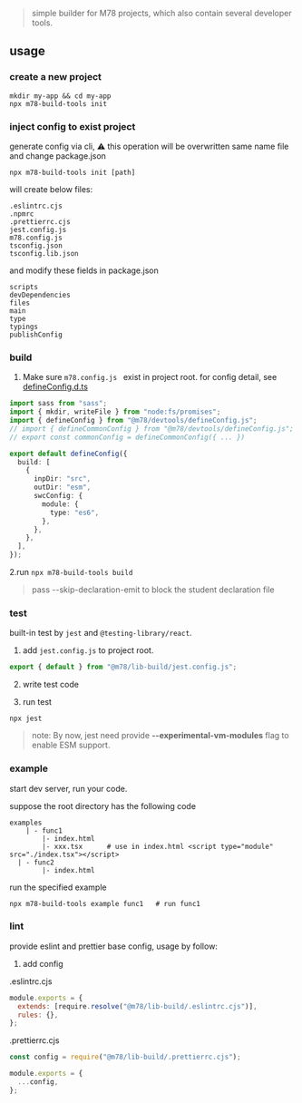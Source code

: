 > simple builder for M78 projects, which also contain several developer tools.

## usage

### create a new project

```shell
mkdir my-app && cd my-app
npx m78-build-tools init
```

### inject config to exist project

generate config via cli, ⚠️ this operation will be overwritten same name file and change package.json

```shell
npx m78-build-tools init [path]
```

will create below files:

```shell
.eslintrc.cjs
.npmrc
.prettierrc.cjs
jest.config.js
m78.config.js
tsconfig.json
tsconfig.lib.json
```

and modify these fields in package.json

```shell
scripts
devDependencies
files
main
type
typings
publishConfig
```

### build

1. Make sure `m78.config.js ` exist in project root. for config detail, see [defineConfig.d.ts](./defineConfig.d.ts)

```ts
import sass from "sass";
import { mkdir, writeFile } from "node:fs/promises";
import { defineConfig } from "@m78/devtools/defineConfig.js";
// import { defineCommonConfig } from "@m78/devtools/defineConfig.js"; // commonConfig if need
// export const commonConfig = defineCommonConfig({ ... })

export default defineConfig({
  build: [
    {
      inpDir: "src",
      outDir: "esm",
      swcConfig: {
        module: {
          type: "es6",
        },
      },
    },
  ],
});
```

2.run `npx m78-build-tools build`

> pass --skip-declaration-emit to block the student declaration file

### test

built-in test by `jest` and `@testing-library/react`.

1. add `jest.config.js` to project root.

```ts
export { default } from "@m78/lib-build/jest.config.js";
```

2. write test code

3. run test

```shell
npx jest
```

> note: By now, jest need provide **--experimental-vm-modules** flag to enable ESM support.

### example

start dev server, run your code.

suppose the root directory has the following code

```shell
examples
	| - func1
		|- index.html
		|- xxx.tsx		# use in index.html <script type="module" src="./index.tsx"></script>
  | - func2
		|- index.html
```

run the specified example

```shell
npx m78-build-tools example func1	# run func1
```

### lint

provide eslint and prettier base config, usage by follow:

1. add config

.eslintrc.cjs

```js
module.exports = {
  extends: [require.resolve("@m78/lib-build/.eslintrc.cjs")],
  rules: {},
};
```

.prettierrc.cjs

```js
const config = require("@m78/lib-build/.prettierrc.cjs");

module.exports = {
  ...config,
};
```
